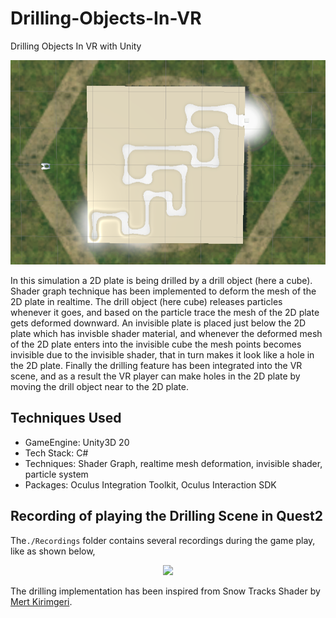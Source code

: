 # Drilling-Objects-In-VR

Drilling Objects In VR with Unity

<img src="https://github.com/saha0073/Drilling-Objects-In-VR/blob/main/capture.png" width="750">

In this simulation a 2D plate is being drilled by a drill object (here a cube). Shader graph technique has been implemented to deform the mesh of the 2D plate in realtime. The drill object (here cube) releases particles whenever it goes, and based on the particle trace the mesh of the 2D plate gets deformed downward. An invisible plate is placed just below the 2D plate which has invisble shader material, and whenever the deformed mesh of the 2D plate enters into the invisible cube the mesh points becomes invisible due to the invisible shader, that in turn makes it look like a hole in the 2D plate. Finally the drilling feature has been integrated into the VR scene, and as a result the VR player can make holes in the 2D plate by moving the drill object near to the 2D plate.

## Techniques Used
* GameEngine: Unity3D 20
* Tech Stack: C#
* Techniques: Shader Graph, realtime mesh deformation, invisible shader, particle system
* Packages: Oculus Integration Toolkit, Oculus Interaction SDK

## Recording of playing the Drilling Scene in Quest2
The`./Recordings` folder contains several recordings during the game play, like as shown below,
<p align="center"><img src="https://github.com/saha0073/Drilling-Objects-In-VR/blob/main/Recordings/oculus_drilling_8sec.gif" style="width:80%"\></p>

The drilling implementation has been inspired from Snow Tracks Shader by [Mert Kirimgeri](https://www.youtube.com/watch?v=ThlqTMBzyjI&ab_channel=MertKirimgeri).  
